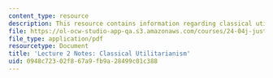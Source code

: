 ```yaml
---
content_type: resource
description: This resource contains information regarding classical utilitarianism.
file: https://ol-ocw-studio-app-qa.s3.amazonaws.com/courses/24-04j-justice-spring-2012/0948c72302f867a9fb9a28499c01c388_MIT24_04JS12_lec02.pdf
file_type: application/pdf
resourcetype: Document
title: 'Lecture 2 Notes: Classical Utilitarianism'
uid: 0948c723-02f8-67a9-fb9a-28499c01c388
---
```

